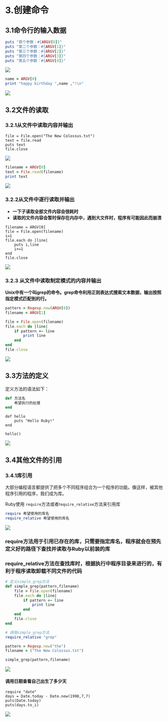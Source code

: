 # 3.创建命令

## 3.1命令行的输入数据

```ruby
puts "首个参数：#{ARGV[0]}"
puts "第二个参数：#{ARGV[1]}"
puts "第三个参数：#{ARGV[2]}"
puts "第四个参数：#{ARGV[3]}"
puts "第五个参数：#{ARGV[4]}"
```

![](../.gitbook/assets/image%20%2822%29.png)

```ruby
name = ARGV[0]
print "happy birthday ",name ,"!\n"
```

![](../.gitbook/assets/image%20%28101%29.png)

## 3.2文件的读取

### 3.2.1从文件中读取内容并输出

```text
file = File.open("The New Colossus.txt") 
text = file.read
puts text
file.close
```

![](../.gitbook/assets/image%20%2895%29.png)

```ruby
filename = ARGV[0]
text = File.read(filename)
print text
```

![](../.gitbook/assets/image%20%2890%29.png)

### 3.2.2从文件中逐行读取并输出

* **一下子读取全部文件内容会很耗时**
* **读取的文件内容会暂时保存在内存中，遇到大文件时，程序有可能因此而崩溃**

```text
filename = ARGV[0]
file = File.open(filename)
i=1
file.each do |line|
	puts i,line
	i+=1
end
file.close
```

![](../.gitbook/assets/image%20%2878%29.png)

### **3.2.3 从文件中读取制定模式的内容并输出**

**Unix中有一个叫grep的命令。grep命令利用正则表达式搜索文本数据，输出按照指定模式匹配到的行。**

```ruby
pattern = Regexp.new(ARGV[0])
filename = ARGV[1]

file = File.open(filename) 
file.each do |line|
	if pattern =~ line
		print line
	end
end
file.close
```

![](../.gitbook/assets/image%20%2833%29.png)

## 3.3方法的定义

定义方法的语法如下：

```ruby
def 方法名
    希望执行的处理
end
```

```text
def hello
    puts "Hello Ruby!"
end

hello()
```

![](../.gitbook/assets/image%20%2825%29.png)

## 3.4其他文件的引用

### 3.4.1库引用

大部分编程语言都提供了把多个不同程序组合为一个程序的功能。像这样，被其他程序引用的程序，我们成为库。

Ruby使用 `require`方法或者r`equire_relative`方法来引用库

```ruby
require 希望使用的库名
require_relative 希望使用的库名
```

![](../.gitbook/assets/image%20%28107%29.png)

### require方法用于引用已存在的库，只需要指定库名，程序就会在预先定义好的路径下查找并读取与Ruby以前装的库

### require\_relative方法在查找库时，根据执行中程序目录来进行的，有利于程序读取卸载不同文件的代码

```ruby
# 定义simple_grep方法
def simple_grep(pattern,filename)
	file = File.open(filename)
	file.each do |line|
		if pattern =~ line
			print line
		end
	end
	file.close
end
```

```ruby
# 调用simple_grep方法
require_relative "grep"

pattern = Regexp.new("the")
filename = ("The New Colossus.txt")

simple_grep(pattern,filename)

```

![](../.gitbook/assets/image%20%2826%29.png)

#### 调用日期查看自己出生了多少天

```text
require "date"
days = Date.today - Date.new(1998,7,7)
puts(Date.today)
puts(days.to_i)
```

![](../.gitbook/assets/image%20%286%29.png)

